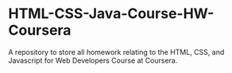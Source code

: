 # HTML-CSS-Java-Course-HW-Coursera
A repository to store all homework relating to the HTML, CSS, and Javascript for Web Developers Course at Coursera.
